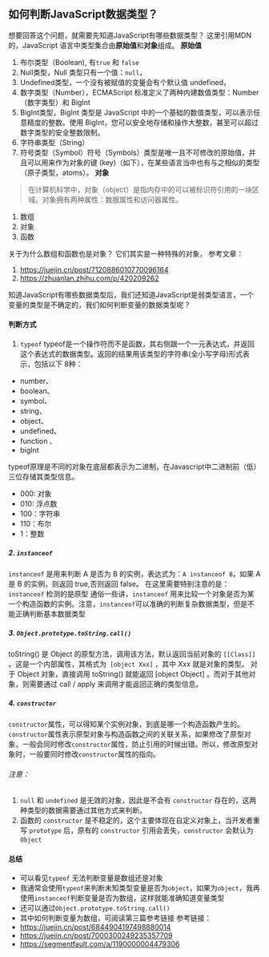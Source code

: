 ## 如何判断JavaScript数据类型？

想要回答这个问题，就需要先知道JavaScript有哪些数据类型？
这里引用MDN的，JavaScript 语言中类型集合由**原始值**和**对象**组成。
**原始值**
1. 布尔类型（Boolean), 有`true` 和 `false`
2. Null类型，Null 类型只有一个值：`null`，
3. Undefined类型，一个没有被赋值的变量会有个默认值 undefined，
4. 数字类型（Number），ECMAScript 标准定义了两种内建数值类型：Number（数字类型）和 BigInt
5. BigInt类型，BigInt 类型是 JavaScript 中的一个基础的数值类型，可以表示任意精度的整数。使用 BigInt，您可以安全地存储和操作大整数，甚至可以超过数字类型的安全整数限制。
6. 字符串类型（String）
7. 符号类型（Symbol）符号（Symbols）类型是唯一且不可修改的原始值，并且可以用来作为对象的键 (key)（如下），在某些语言当中也有与之相似的类型（原子类型，atoms）。
**对象**
> 在计算机科学中，对象（object）是指内存中的可以被标识符引用的一块区域。对象拥有两种属性：数据属性和访问器属性。
1. 数组
2. 对象
3. 函数

关于为什么数组和函数也是对象？
它们其实是一种特殊的对象，
参考文章：
1. https://juejin.cn/post/7120886010770096164
2. https://zhuanlan.zhihu.com/p/420209262

知道JavaScript有哪些数据类型后，我们还知道JavaScript是弱类型语言，一个变量的类型是不确定的，我们如何判断变量的数据类型呢？
#### 判断方式
1. `typeof`
typeof是一个操作符而不是函数，其右侧跟一个一元表达式，并返回这个表达式的数据类型。返回的结果用该类型的字符串(全小写字母)形式表示，包括以下 8种：
- number、
- boolean、
- symbol、
- string、
- object、
- undefined、
- function 、
- bigInt

typeof原理是不同的对象在底层都表示为二进制，在Javascript中二进制前（低）三位存储其类型信息。
- 000: 对象
- 010: 浮点数
- 100：字符串
- 110：布尔
- 1：整数

##### 2. `instanceof`
`instanceof` 是用来判断 A 是否为 B 的实例，表达式为：`A instanceof B`，如果 A 是 B 的实例，则返回 true,否则返回 false。 
在这里需要特别注意的是：`instanceof` 检测的是原型
通俗一些讲，`instanceof` 用来比较一个对象是否为某一个构造函数的实例。注意，`instanceof`可以准确的判断复杂数据类型，但是不能正确判断基本数据类型

##### 3. `Object.prototype.toString.call()`
toString() 是 Object 的原型方法，调用该方法，默认返回当前对象的 `[[Class]]` 。这是一个内部属性，其格式为` [object Xxx]` ，其中 Xxx 就是对象的类型。
对于 Object 对象，直接调用 toString() 就能返回 [object Object] 。而对于其他对象，则需要通过 call / apply 来调用才能返回正确的类型信息。

##### 4. `constructor`
`constructor`属性，可以得知某个实例对象，到底是哪一个构造函数产生的。
`constructor`属性表示原型对象与构造函数之间的关联关系，如果修改了原型对象，一般会同时修改`constructor`属性，防止引用的时候出错。所以，修改原型对象时，一般要同时修改`constructor`属性的指向。
###### 注意：
1. `null` 和 `undefined` 是无效的对象，因此是不会有 `constructor` 存在的，这两种类型的数据需要通过其他方式来判断。
2. 函数的 `constructor` 是不稳定的，这个主要体现在自定义对象上，当开发者重写 `prototype` 后，原有的 `constructor` 引用会丢失，`constructor` 会默认为 `Object`

#### 总结
- 可以看见`typeof` 无法判断变量是数组还是对象
- 我通常会使用`typeof`来判断未知类型变量是否为`object`，如果为`object`，我再使用`instanceof`判断变量是否为数组，这样就能准确知道变量类型
- 还可以通过`Object.prototype.toString.call()`
- 其中如何判断变量为数组，可阅读第三篇参考链接
参考链接：
- https://juejin.cn/post/6844904197498880014
- https://juejin.cn/post/7000300249235357709
- https://segmentfault.com/a/1190000004479306


